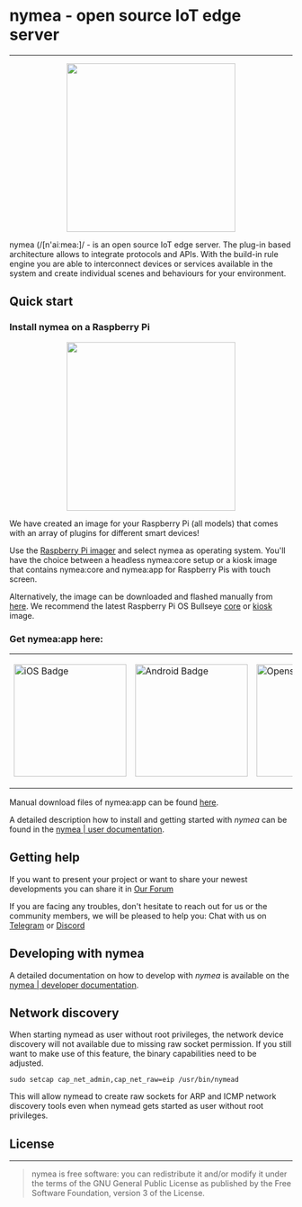 # nymea - open source IoT edge server
--------------------------------------------
<p align="center">
  <a  href="https://nymea.io">
    <img src="https://nymea.io/downloads/img/nymea-logo.svg" width=300>
  </a>
</p>

nymea (/[n'aiːmea:]/ - is an open source IoT edge server. The plug-in based architecture allows to integrate protocols and APIs. With the build-in rule engine you are able to interconnect devices or services available in the system and create individual scenes and behaviours for your environment.

## Quick start

### Install nymea on a Raspberry Pi

<p align="center">
<img src="https://nymea.io/downloads/img/nymea-pi.svg" width=300 >
</p>

We have created an image for your Raspberry Pi (all models) that comes with an array of plugins for different smart devices!

Use the [Raspberry Pi imager](https://www.raspberrypi.com/software/) and select nymea as operating system. You'll have the
choice between a headless nymea:core setup or a kiosk image that contains nymea:core and nymea:app for Raspberry Pis with touch screen.

Alternatively, the image can be downloaded and flashed manually from [here](https://downloads.nymea.io/images/raspberrypi/). We recommend
the latest Raspberry Pi OS Bullseye [core](https://downloads.nymea.io/images/raspberrypi/nymea-core-image-raspios-bullseye-latest.zip) or
[kiosk](https://downloads.nymea.io//images/raspberrypi/nymea-kiosk-image-raspios-bullseye-latest.zip) image.

### Get nymea:app here:

<table align="middle">
  <tr>
    <td> 
      <p>
        <a href="https://apps.apple.com/us/app/nymea-app/id1400810250">
          <img border="0" align="middle" alt="iOS Badge" src="https://nymea.io/downloads/img/app-store/appstore.png" width=200>
     </p>
    </td>
    <td> 
      <p>
         <a href="https://play.google.com/store/apps/details?id=io.guh.nymeaapp&hl=en&pcampaignid=MKT-Other-global-all-co-prtnr-py-PartBadge-Mar2515-1">
         <img border="0" align="middle" alt="Android Badge" src="https://nymea.io/downloads/img/app-store/playstore.png" width=200>
     </p>
    </td>
    <td> 
      <p>
        <a href="https://open-store.io/app/io.guh.nymeaapp">
        <img border="0" align="middle" alt="Openstore Badge" src="https://open-store.io/badges/en_US.png" width=200>
      </p>
    </td>
    <td> 
      <p>
         <a href="https://apps.apple.com/us/app/nymea-app/id1488785734">
         <img border="0" align="middle" alt="macOS Badge" src="https://nymea.io/downloads/img/app-store/macos.png" width=200">
      </p>
    </td>
    <td> 
      <p>
        <a href="https://snapcraft.io/nymea-app">
        <img border="0" align="middle" alt="Snap Badge" src="https://nymea.io/downloads/img/app-store/snap-store.png" width=200>
      </p>
    </td>
    <td> 
      <p>
        <a href="https://downloads.nymea.io/nymea-app/windows/latest">
        <img border="0" align="middle" alt="Windows Badge" src="https://nymea.io/downloads/img/app-store/windows.svg" width=200>
      </p>
    </td>
  </tr>
</table>

Manual download files of nymea:app can be found [here](https://downloads.nymea.io/nymea-app/).

A detailed description how to install and getting started with *nymea* can be found in the [nymea | user documentation](https://nymea.io/documentation/users/installation/getting-started).


## Getting help

If you want to present your project or want to share your newest developments you can share it in
[Our Forum](https://forum.nymea.io)

If you are facing any troubles, don't hesitate to reach out for us or the community members, we will be pleased to help you:
Chat with us on [Telegram](http://t.me/nymeacommunity) or [Discord](https://discord.gg/tX9YCpD)

## Developing with nymea

A detailed documentation on how to develop with *nymea* is available on the [nymea | developer documentation](https://nymea.io/documentation/developers/).


## Network discovery

When starting nymead as user without root privileges, the network device discovery will not available due to missing raw socket permission. 
If you still want to make use of this feature, the binary capabilities need to be adjusted.

    sudo setcap cap_net_admin,cap_net_raw=eip /usr/bin/nymead

This will allow nymead to create raw sockets for ARP and ICMP network discovery tools even when nymead gets started as user without root privileges. 

## License
--------------------------------------------
> nymea is free software: you can redistribute it and/or modify it under the terms of the GNU General Public License as published by the Free Software Foundation, version 3 of the License.
